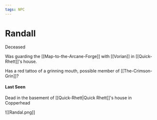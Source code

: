 ```yaml
---
tags: NPC
---
```

# Randall
Deceased

Was guarding the [[Map-to-the-Arcane-Forge]] with [[Vorian]] in [[Quick-Rhett]]'s house.

Has a red tattoo of a grinning mouth, possible member of [[The-Crimson-Grin]]?

#### Last Seen
Dead in the basement of [[Quick-Rhett|Quick Rhett]]'s house in Copperhead

![[Randal.png]]